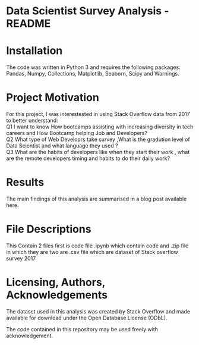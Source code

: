 # Data Scientist Survey Analysis - README
# Installation
  The code was written in Python 3 and requires the following packages: Pandas, Numpy, Collections, Matplotlib, Seaborn, Scipy and  Warnings.

# Project Motivation
  For this project, I was interestested in using Stack Overflow data from 2017 to better understand:<br/>
     Q1 I want to know How bootcamps assisting with increasing diversity in tech careers and How Bootcamp helping Job and Developers?<br/>
     Q2 What type of Web Developrs take survey ,What is the gradution level of Data Scientist and what language they used ?<br/>
     Q3 What are the habits of developers like when they start their work , what are the remote developers timing and habits to do their    daily work? 
# Results
  The main findings of this analysis are summarised in a blog post available here.

# File Descriptions
  This Contain 2 files first is code file .ipynb which contain code and .zip file in which they are  two are .csv file which are dataset of Stack overflow  survey 2017
# Licensing, Authors, Acknowledgements
  The dataset used in this analysis was created by Stack Overflow and made available for download under the Open Database License (ODbL).

  The code contained in this repository may be used freely with acknowledgement.
